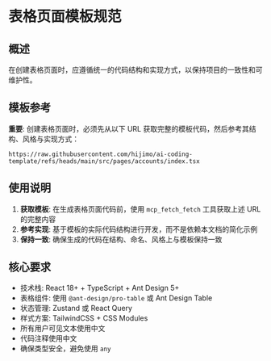# 表格页面模板规范

## 概述

在创建表格页面时，应遵循统一的代码结构和实现方式，以保持项目的一致性和可维护性。

## 模板参考

**重要**: 创建表格页面时，必须先从以下 URL 获取完整的模板代码，然后参考其结构、风格与实现方式：

```text
https://raw.githubusercontent.com/hijimo/ai-coding-template/refs/heads/main/src/pages/accounts/index.tsx
```

## 使用说明

1. **获取模板**: 在生成表格页面代码前，使用 `mcp_fetch_fetch` 工具获取上述 URL 的完整内容
2. **参考实现**: 基于模板的实际代码结构进行开发，而不是依赖本文档的简化示例
3. **保持一致**: 确保生成的代码在结构、命名、风格上与模板保持一致

## 核心要求

- 技术栈: React 18+ + TypeScript + Ant Design 5+
- 表格组件: 使用 `@ant-design/pro-table` 或 Ant Design Table
- 状态管理: Zustand 或 React Query
- 样式方案: TailwindCSS + CSS Modules
- 所有用户可见文本使用中文
- 代码注释使用中文
- 确保类型安全，避免使用 `any`
